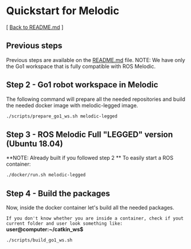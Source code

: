 # Quickstart for Melodic
[ [Back to README.md](../README.md) ]

## Previous steps
Previous steps are available on the [README.md](../README.md) file.
NOTE: We have only the Go1 workspace that is fully compatible with ROS Melodic.

## Step 2 - Go1 robot workspace in Melodic

The following command will prepare all the needed repositories and build the needed docker image with melodic-legged image.
```bash
./scripts/prepare_go1_ws.sh melodic-legged
```

## Step 3 - ROS Melodic Full "LEGGED" version (Ubuntu 18.04)
**NOTE: Already built if you followed step 2 **
To easily start a ROS container:
```bash
./docker/run.sh melodic-legged
```

## Step 4 - Build the packages
Now, inside the docker container let's build all the needed packages.

```If you don't know whether you are inside a container, check if yout current folder and user look something like:``` **user@computer:~/catkin_ws$**

```bash
./scripts/build_go1_ws.sh
```
